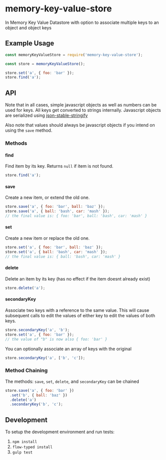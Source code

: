 # memory-key-value-store

In Memory Key Value Datastore with option to associate multiple keys to an object and object keys

## Example Usage

```javascript
const memoryKeyValueStore = require('memory-key-value-store');

const store = memoryKeyValueStore();

store.set('a', { foo: 'bar' });
store.find('a');
```

## API

Note that in all cases, simple javascript objects as well as numbers can be used for keys. All keys get converted to strings internally. Javascript objects are serialized using [json-stable-stringify](https://github.com/substack/json-stable-stringify)

Also note that values should always be javascript objects if you intend on using the `save` method.

### Methods

#### find

Find item by its key. Returns `null` if item is not found.

```javascript
store.find('a');
```

#### save

Create a new item, or extend the old one.

```javascript
store.save('a', { foo: 'bar', ball: 'baz' });
store.save('a', { ball: 'bash', car: 'mash' });
// the final value is: { foo: 'bar', ball: 'bash', car: 'mash' }
```

#### set

Create a new item or replace the old one.

```javascript
store.set('a', { foo: 'bar', ball: 'baz' });
store.set('a', { ball: 'bash', car: 'mash' });
// the final value is: { ball: 'bash', car: 'mash' }
```

#### delete

Delete an item by its key (has no effect if the item doesnt already exist)

```javascript
store.delete('a');
```

#### secondaryKey

Associate two keys with a reference to the same value. This will cause subsequent calls to edit the values of either key to edit the values of both keys.

```javascript
store.secondaryKey('a', 'b');
store.set('a', { foo: 'bar' });
// the value of "b" is now also { foo: 'bar' }
```

You can optionally associate an array of keys with the original

```javascript
store.secondaryKey('a', ['b', 'c']);
```

### Method Chaining

The methods: `save`, `set`, `delete`, and `secondaryKey` can be chained

```javascript
store.save('a', { foo: 'bar' })
  .set('b', { ball: 'baz' })
  .delete('a')
  .secondaryKey('b', 'c');
```

## Development

To setup the development environment and run tests:

1. `npm install`
1. `flow-typed install`
1. `gulp test`
